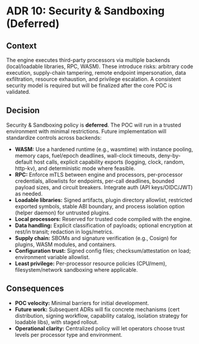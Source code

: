 # ADR 10: Security & Sandboxing (Deferred)

## Context

The engine executes third-party processors via multiple backends (local/loadable libraries, RPC, WASM). These introduce risks: arbitrary code execution, supply-chain tampering, remote endpoint impersonation, data exfiltration, resource exhaustion, and privilege escalation. A consistent security model is required but will be finalized after the core POC is validated.

## Decision

Security & Sandboxing policy is **deferred**. The POC will run in a trusted environment with minimal restrictions. Future implementation will standardize controls across backends:

* **WASM:** Use a hardened runtime (e.g., wasmtime) with instance pooling, memory caps, fuel/epoch deadlines, wall-clock timeouts, deny-by-default host calls, explicit capability exports (logging, clock, random, http-kv), and deterministic mode where feasible.
* **RPC:** Enforce mTLS between engine and processors, per-processor credentials, allowlists for endpoints, per-call deadlines, bounded payload sizes, and circuit breakers. Integrate auth (API keys/OIDC/JWT) as needed.
* **Loadable libraries:** Signed artifacts, plugin directory allowlist, restricted exported symbols, stable ABI boundary, and process isolation option (helper daemon) for untrusted plugins.
* **Local processors:** Reserved for trusted code compiled with the engine.
* **Data handling:** Explicit classification of payloads; optional encryption at rest/in transit; redaction in logs/metrics.
* **Supply chain:** SBOMs and signature verification (e.g., Cosign) for plugins, WASM modules, and containers.
* **Configuration trust:** Signed config files; checksum/attestation on load; environment variable allowlist.
* **Least privilege:** Per-processor resource policies (CPU/mem), filesystem/network sandboxing where applicable.

## Consequences

* **POC velocity:** Minimal barriers for initial development.
* **Future work:** Subsequent ADRs will fix concrete mechanisms (cert distribution, signing workflow, capability catalog, isolation strategy for loadable libs), with staged rollout.
* **Operational clarity:** Centralized policy will let operators choose trust levels per processor type and environment.
